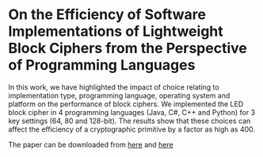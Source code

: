 # On the Efficiency of Software Implementations of Lightweight Block Ciphers from the Perspective of Programming Languages


In this work, we have highlighted the impact of choice relating to implementation type, programming language, operating system and platform on the performance of block ciphers. We implemented the LED block cipher in 4 programming languages (Java, C#, C++ and Python) for 3 key settings (64, 80 and 128-bit). The results show that these choices can affect the efficiency of a cryptographic primitive by a factor as high as 400.

The paper can be downloaded from [here]([https://lnkd.in/dJmY-8K](https://www.sciencedirect.com/science/article/pii/S0167739X19310519)) and [here]([https://doi.org/10.1016/j.future.2019.09.058](https://eprint.iacr.org/2019/1218.pdf))
